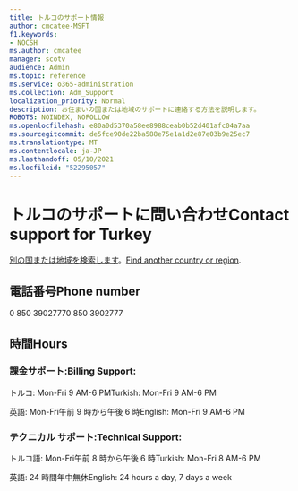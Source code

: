 ```yaml
---
title: トルコのサポート情報
author: cmcatee-MSFT
f1.keywords:
- NOCSH
ms.author: cmcatee
manager: scotv
audience: Admin
ms.topic: reference
ms.service: o365-administration
ms.collection: Adm_Support
localization_priority: Normal
description: お住まいの国または地域のサポートに連絡する方法を説明します。
ROBOTS: NOINDEX, NOFOLLOW
ms.openlocfilehash: e80a0d5370a58ee8988ceab0b52d401afc04a7aa
ms.sourcegitcommit: de5fce90de22ba588e75e1a1d2e87e03b9e25ec7
ms.translationtype: MT
ms.contentlocale: ja-JP
ms.lasthandoff: 05/10/2021
ms.locfileid: "52295057"
---
```

# <a name="contact-support-for-turkey"></a><span data-ttu-id="9630e-103">トルコのサポートに問い合わせ</span><span class="sxs-lookup"><span data-stu-id="9630e-103">Contact support for Turkey</span></span>

<span data-ttu-id="9630e-104">[別の国または地域を検索します](../../business-video/get-help-support.md)。</span><span class="sxs-lookup"><span data-stu-id="9630e-104">[Find another country or region](../../business-video/get-help-support.md).</span></span>

## <a name="phone-number"></a><span data-ttu-id="9630e-105">電話番号</span><span class="sxs-lookup"><span data-stu-id="9630e-105">Phone number</span></span>
<span data-ttu-id="9630e-106">0 850 3902777</span><span class="sxs-lookup"><span data-stu-id="9630e-106">0 850 3902777</span></span>

## <a name="hours"></a><span data-ttu-id="9630e-107">時間</span><span class="sxs-lookup"><span data-stu-id="9630e-107">Hours</span></span>
### <a name="billing-support"></a><span data-ttu-id="9630e-108">課金サポート:</span><span class="sxs-lookup"><span data-stu-id="9630e-108">Billing Support:</span></span>

<span data-ttu-id="9630e-109">トルコ: Mon-Fri 9 AM-6 PM</span><span class="sxs-lookup"><span data-stu-id="9630e-109">Turkish: Mon-Fri 9 AM-6 PM</span></span>

<span data-ttu-id="9630e-110">英語: Mon-Fri午前 9 時から午後 6 時</span><span class="sxs-lookup"><span data-stu-id="9630e-110">English: Mon-Fri 9 AM-6 PM</span></span>

### <a name="technical-support"></a><span data-ttu-id="9630e-111">テクニカル サポート:</span><span class="sxs-lookup"><span data-stu-id="9630e-111">Technical Support:</span></span>

<span data-ttu-id="9630e-112">トルコ語: Mon-Fri午前 8 時から午後 6 時</span><span class="sxs-lookup"><span data-stu-id="9630e-112">Turkish: Mon-Fri 8 AM-6 PM</span></span>

<span data-ttu-id="9630e-113">英語: 24 時間年中無休</span><span class="sxs-lookup"><span data-stu-id="9630e-113">English: 24 hours a day, 7 days a week</span></span>
